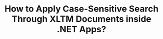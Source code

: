 ---
############################# Static ############################
layout: "auto-gen-gist"
draft: false
path: "search/net/case-sensitive/xltm"
otherformats: PDF DOC DOT DOCX DOCM DOTX DOTM TXT ODT OTT RTF XLS XLT XLSX XLSM XLSB XLTX XLA XLAM ODS OTS CSV TSV XML PPT PPS POT PPTX PPTM POTX POTM PPSX PPSM ODP PST OST EML EMLX MSG ONE ZIP XHTML MHTML MD CHM EPUB  FB2 

############################# Head ############################
head_title: "Apply Case-Sensitive Text Search Through XLTM Documents via .NET"
head_description: "GroupDocs.Search .NET API enable software programmers to apply case-sensitive Text Search and find the exact sequence of words in XLTM documents via .NET API."

############################# Header ############################
title: "How to Apply Case-Sensitive Search Through XLTM Documents inside .NET Apps?"
description: "GroupDocs.Search .NET API allows software developers to apply case-sensitive text search through various documents type like  PDF, HTML, DOCX, PPTX,  XLSX & more inside .NET Apps."

######################### Download Button #######################
button:
    enable: true

############################# About ############################
about:
    enable: true
    title: "What is Case-Sensitive Search & How to Achieve It via .NET?"
    content: |
      There are numerous useful searching techniques that can help users to search through various types of documents for a particular combination of words or other data. Case-Sensitive Search is a very useful technique that allows users to search out documents & web pages whether uppercase and lowercase letters are treated as different or equal. For example, "Computer", "computer" and "COMPUTER" will be treated as dissimilar words because the letter "C" is uppercase in the first instance, lowercase in the second and all uppercase letters in the 3rd one. GroupDocs.Search for .NET is convenient high performance document searching API that empowers software creator to make software applications and tools for accomplishing text search as well as documents indexing with ease. The API provides supports for some of the most commonly used file formats such as PDF, HTML, Outlook email, Microsoft Office Word, Excel worksheets, PowerPoint presentations, Outlook MSG, PST and many more.  One other useful feature is that it can identify search queries written in a language that does not match your keyboard layout.

############################# content ############################
steps:
    enable: true
    block:
    - title_left: "Perform Case-Sensitive Search in XLTM Documents via .NET"
      content_left: |
       GroupDocs.Search .NET API enables software programmers to add case-sensitive search functionality inside their own C# .NET application. The following .NET code example illustrates how to achieve case-sensitive search with a query in the text form in XLTM files with just a couple of lines of code.

      title_right: "Apply Case-Sensitive Search in XLTM Documents"
      content_right: |
         * Identify path to the index folder as well as document folder.
         * Generate an index in the specified folder by calling instance of [Index](https://apireference.groupdocs.com/search/net/groupdocs.search/index/constructors/2) class
         * Indexing documents from the specified folder by calling instance of [Add](https://apireference.groupdocs.com/search/net/groupdocs.search.index/add/methods/1) class
         * Initializes a new instance of [SearchOptions](https://apireference.groupdocs.com/search/net/groupdocs.search.options/searchoptions) class
         * Enabling case sensitive searchb by calling [UseCaseSensitiveSearch](https://apireference.groupdocs.com/search/net/groupdocs.search.options/searchoptions/properties/usecasesensitivesearch) method
         * Define searching string and Start searching
         
        
      gisthash: "805df69ebb1145d5c15c212431de1395"
      gistfile: "case-sensitive_in_text_queries_dotnet.cs"

    - title_left: "Perform Case-Sensitive Search in Object Form via .NET"
      content_left: |
        GroupDocs.Search .NET gives software developers the power to discover words bearing in mind uppercase and lowercase letters inside .NET application. The following .NET code example illustrates how to apply case-sensitive search with a query in object form in XLTM documents. 

      title_right: "Make Case-Sensitive Search in XLTM Documents"
      content_right: |
        * Identify path to the index folder as well as document folder.
        * Generate an index in the specified folder by calling instance of [Index](https://apireference.groupdocs.com/search/net/groupdocs.search/index/constructors/2) class
        * Indexing documents from the specified folder by calling instance of [Add](https://apireference.groupdocs.com/search/net/groupdocs.search.index/add/methods/1) class
        * Initializes a new instance of [SearchOptions](https://apireference.groupdocs.com/search/net/groupdocs.search.options/searchoptions) class
        * Enabling case sensitive searchb by calling [UseCaseSensitiveSearch](https://apireference.groupdocs.com/search/net/groupdocs.search.options/searchoptions/properties/usecasesensitivesearch) method
        * Creating search query in object form by calling [CreateWordQuery](https://apireference.groupdocs.com/search/net/groupdocs.search/searchquery/methods/createwordquery) method
        * Start searching and display search results
     
      gisthash: "846d0dd11f88a59d62f083e33e84286b"
      gistfile: "case-sensitive_search_in_object_queries_dotnet.cs"

    - title_left: "System Requirements"
      content_left: |
        GroupDocs.Search for .NET is supported on all major platforms and operating systems. For complete system requirements guide, please visit [system requirements](https://docs.groupdocs.com/search/net/system-requirements/) before executing the code below, please make sure that you have the following prerequisites installed on your system:
         * Operating Systems: Microsoft Windows, Linux, MacOS
         * Development Environment: Visual Studio, Xamarin, MonoDevelop etc
         * Frameworks: .NET Framework, .NET Standard, .NET Core, Mono
         * Get the latest version of GroupDocs.Search for .NET APIs from [NuGet](https://www.nuget.org/packages/GroupDocs.search/)
        
      title_right: "Why Use GroupDocs.Search"
      content_right: |
        * Search Index creation in memory as well as on disk.
        * Ability of indexing from a file, stream or structure.
        * Password protected documents indexing support.
        * Support for merging of several indexes.
        * Filter Document during search indexing.
        * Spell check support during the search.
        * Blended characters are fully supported
        * Combining different types of search into one search query.
        * Simple word  and regular expression searches support
        * Fully support alias replacement in search queries.

demos:
    enable: true
        

about_formats:
    enable: true


more_formats:
    enable: true


back_to_top:
    enable: true
---